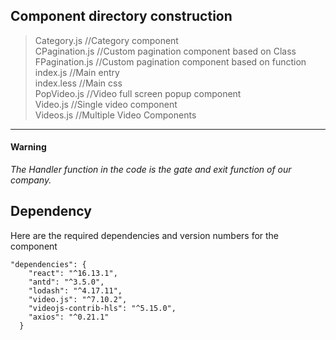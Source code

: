 ## Component directory construction

>  Category.js //Category component  
>  CPagination.js //Custom pagination component based on Class  
>  FPagination.js //Custom pagination component based on function  
>  index.js //Main entry  
>  index.less //Main css  
>  PopVideo.js //Video full screen popup component  
>  Video.js //Single video component  
>  Videos.js //Multiple Video Components  

---------------------------------------

#### Warning

*The Handler function in the code is the gate and exit function of our company.*

## Dependency

Here are the required dependencies and version numbers for the component
```
"dependencies": {
    "react": "^16.13.1",
    "antd": "^3.5.0",
    "lodash": "^4.17.11",
    "video.js": "^7.10.2",
    "videojs-contrib-hls": "^5.15.0",
    "axios": "^0.21.1"
  }
```